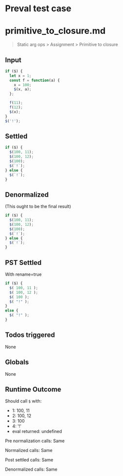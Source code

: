 # Preval test case

# primitive_to_closure.md

> Static arg ops > Assignment > Primitive to closure

## Input

`````js filename=intro
if ($) {
  let x = 1;
  const f = function(a) {
    x = 100;
    $(x, a);
  };

  f(11);
  f(12);
  $(x);
}
$('!');
`````


## Settled


`````js filename=intro
if ($) {
  $(100, 11);
  $(100, 12);
  $(100);
  $(`!`);
} else {
  $(`!`);
}
`````


## Denormalized
(This ought to be the final result)

`````js filename=intro
if ($) {
  $(100, 11);
  $(100, 12);
  $(100);
  $(`!`);
} else {
  $(`!`);
}
`````


## PST Settled
With rename=true

`````js filename=intro
if ($) {
  $( 100, 11 );
  $( 100, 12 );
  $( 100 );
  $( "!" );
}
else {
  $( "!" );
}
`````


## Todos triggered


None


## Globals


None


## Runtime Outcome


Should call `$` with:
 - 1: 100, 11
 - 2: 100, 12
 - 3: 100
 - 4: '!'
 - eval returned: undefined

Pre normalization calls: Same

Normalized calls: Same

Post settled calls: Same

Denormalized calls: Same
